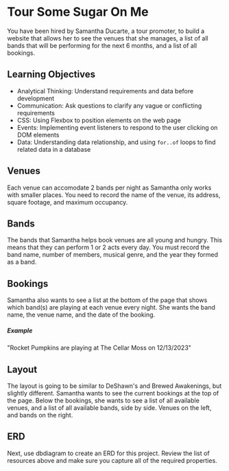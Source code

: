 # Tour Some Sugar On Me

You have been hired by Samantha Ducarte, a tour promoter, to build a website that allows her to see the venues that she manages, a list of all bands that will be performing for the next 6 months, and a list of all bookings.

## Learning Objectives

* Analytical Thinking: Understand requirements and data before development
* Communication: Ask questions to clarify any vague or conflicting requirements
* CSS: Using Flexbox to position elements on the web page
* Events: Implementing event listeners to respond to the user clicking on DOM elements
* Data: Understanding data relationship, and using `for..of` loops to find related data in a database

## Venues

Each venue can accomodate 2 bands per night as Samantha only works with smaller places. You need to record the name of the venue, its address, square footage, and maximum occupancy.

## Bands

The bands that Samantha helps book venues are all young and hungry. This means that they can perform 1 or 2 acts every day. You must record the band name, number of members, musical genre, and the year they formed as a band.

## Bookings

Samantha also wants to see a list at the bottom of the page that shows which band(s) are playing at each venue every night. She wants the band name, the venue name, and the date of the booking.

##### Example

"Rocket Pumpkins are playing at The Cellar Moss on 12/13/2023"

## Layout

The layout is going to be similar to DeShawn's and Brewed Awakenings, but slightly different. Samantha wants to see the current bookings at the top of the page. Below the bookings, she wants to see a list of all available venues, and a list of all available bands, side by side. Venues on the left, and bands on the right.

## ERD

Next, use dbdiagram to create an ERD for this project. Review the list of resources above and make sure you capture all of the required properties.